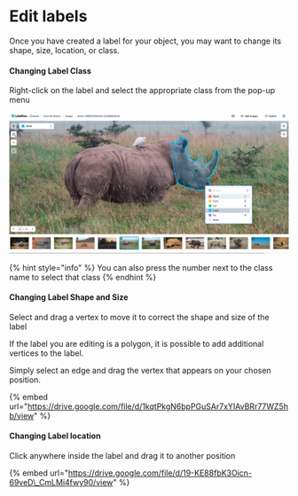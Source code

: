 # Edit labels

Once you have created a label for your object, you may want to change its shape, size, location, or class.

#### Changing Label Class

Right-click on the label and select the appropriate class from the pop-up menu

![](../.gitbook/assets/screen-shot-2021-08-19-at-1.03.26-pm.png)

{% hint style="info" %}
You can also press the number next to the class name to select that class
{% endhint %}

#### Changing Label Shape and Size

Select and drag a vertex to move it to correct the shape and size of the label

If the label you are editing is a polygon, it is possible to add additional vertices to the label.

Simply select an edge and drag the vertex that appears on your chosen position.

{% embed url="https://drive.google.com/file/d/1kqtPkgN6bpPGuSAr7xYIAvBRr77WZ5hb/view" %}



#### Changing Label location

Click anywhere inside the label and drag it to another position

{% embed url="https://drive.google.com/file/d/19-KE88fbK3Oicn-69veD\_CmLMi4fwy90/view" %}

